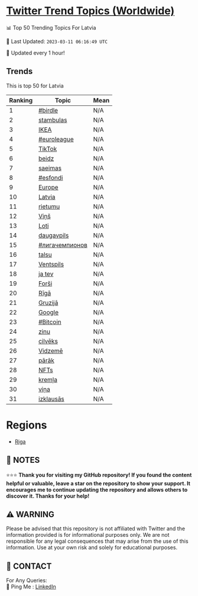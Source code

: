 [Twitter Trend Topics (Worldwide)](https://github.com/ErcinDedeoglu/Twitter-Trend-Topics)
==========


📊 Top 50 Trending Topics For Latvia

📆 Last Updated: `2023-03-11 06:16:49 UTC`

🔧 Updated every 1 hour!


## Trends

This is top 50 for Latvia

| Ranking | Topic | Mean |
| ------- | ------------ | ------------ |
| 1 | [#birdle](http://twitter.com/search?q=%23birdle) | N/A |
| 2 | [stambulas](http://twitter.com/search?q=stambulas) | N/A |
| 3 | [IKEA](http://twitter.com/search?q=IKEA) | N/A |
| 4 | [#euroleague](http://twitter.com/search?q=%23euroleague) | N/A |
| 5 | [TikTok](http://twitter.com/search?q=TikTok) | N/A |
| 6 | [beidz](http://twitter.com/search?q=beidz) | N/A |
| 7 | [saeimas](http://twitter.com/search?q=saeimas) | N/A |
| 8 | [#esfondi](http://twitter.com/search?q=%23esfondi) | N/A |
| 9 | [Europe](http://twitter.com/search?q=Europe) | N/A |
| 10 | [Latvia](http://twitter.com/search?q=Latvia) | N/A |
| 11 | [rietumu](http://twitter.com/search?q=rietumu) | N/A |
| 12 | [Viņš](http://twitter.com/search?q=Vi%c5%86%c5%a1) | N/A |
| 13 | [Ļoti](http://twitter.com/search?q=%c4%bboti) | N/A |
| 14 | [daugavpils](http://twitter.com/search?q=daugavpils) | N/A |
| 15 | [#лигачемпионов](http://twitter.com/search?q=%23%d0%bb%d0%b8%d0%b3%d0%b0%d1%87%d0%b5%d0%bc%d0%bf%d0%b8%d0%be%d0%bd%d0%be%d0%b2) | N/A |
| 16 | [talsu](http://twitter.com/search?q=talsu) | N/A |
| 17 | [Ventspils](http://twitter.com/search?q=Ventspils) | N/A |
| 18 | [ja tev](http://twitter.com/search?q=ja+tev) | N/A |
| 19 | [Forši](http://twitter.com/search?q=For%c5%a1i) | N/A |
| 20 | [Rīgā](http://twitter.com/search?q=R%c4%abg%c4%81) | N/A |
| 21 | [Gruzijā](http://twitter.com/search?q=Gruzij%c4%81) | N/A |
| 22 | [Google](http://twitter.com/search?q=Google) | N/A |
| 23 | [#Bitcoin](http://twitter.com/search?q=%23Bitcoin) | N/A |
| 24 | [zinu](http://twitter.com/search?q=zinu) | N/A |
| 25 | [cilvēks](http://twitter.com/search?q=cilv%c4%93ks) | N/A |
| 26 | [Vidzemē](http://twitter.com/search?q=Vidzem%c4%93) | N/A |
| 27 | [pārāk](http://twitter.com/search?q=p%c4%81r%c4%81k) | N/A |
| 28 | [NFTs](http://twitter.com/search?q=NFTs) | N/A |
| 29 | [kremļa](http://twitter.com/search?q=krem%c4%bca) | N/A |
| 30 | [viņa](http://twitter.com/search?q=vi%c5%86a) | N/A |
| 31 | [izklausās](http://twitter.com/search?q=izklaus%c4%81s) | N/A |



# Regions

* [Riga](</Latvia/Riga.md>)



## 📝 NOTES

⭐⭐⭐ **Thank you for visiting my GitHub repository! If you found the content helpful or valuable, leave a star on the repository to show your support. It encourages me to continue updating the repository and allows others to discover it. Thanks for your help!**


## ⚠️ WARNING

Please be advised that this repository is not affiliated with Twitter and the information provided is for informational purposes only. We are not responsible for any legal consequences that may arise from the use of this information. Use at your own risk and solely for educational purposes.


## 📨 CONTACT

 For Any Queries:  
            🏓 Ping Me : [LinkedIn](https://www.linkedin.com/in/ercindedeoglu/)
